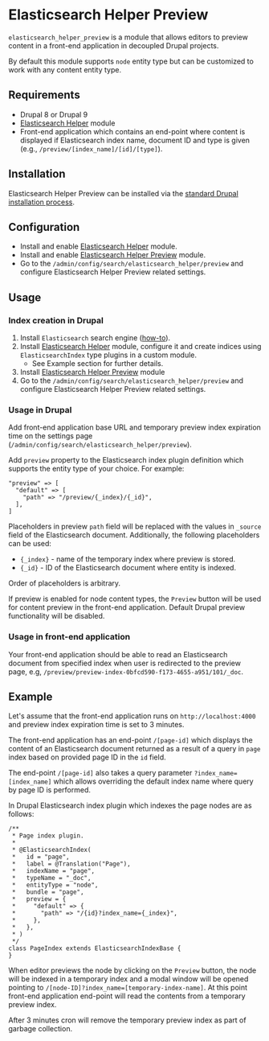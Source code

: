 # Elasticsearch Helper Preview

`elasticsearch_helper_preview` is a module that allows editors to preview content in a front-end application in decoupled Drupal projects.

By default this module supports `node` entity type but can be customized to work with any content entity type.

## Requirements

* Drupal 8 or Drupal 9
* [Elasticsearch Helper][elasticsearch_helper] module
* Front-end application which contains an end-point where content is displayed if Elasticsearch index name, document ID and type is given (e.g., `/preview/[index_name]/[id]/[type]`).

## Installation

Elasticsearch Helper Preview can be installed via the
[standard Drupal installation process](https://www.drupal.org/docs/extending-drupal/installing-drupal-modules).

## Configuration

* Install and enable [Elasticsearch Helper][elasticsearch_helper] module.
* Install and enable [Elasticsearch Helper Preview][elasticsearch_helper_preview] module.
* Go to the `/admin/config/search/elasticsearch_helper/preview` and configure Elasticsearch Helper Preview related settings.

## Usage

### Index creation in Drupal

1. Install `Elasticsearch` search engine ([how-to][elasticsearch_download]).
2. Install [Elasticsearch Helper][elasticsearch_helper] module, configure it and create indices using `ElasticsearchIndex` type plugins in a custom module.
   - See Example section for further details.
3. Install [Elasticsearch Helper Preview][elasticsearch_helper_preview] module
4. Go to the `/admin/config/search/elasticsearch_helper/preview` and configure Elasticsearch Helper Preview related settings.

### Usage in Drupal

Add front-end application base URL and temporary preview index expiration time on the settings
page (`/admin/config/search/elasticsearch_helper/preview`).

Add `preview` property to the Elasticsearch index plugin definition which supports the entity type of your choice. For example:

```
"preview" => [
  "default" => [
    "path" => "/preview/{_index}/{_id}",
  ],
]
```

Placeholders in preview `path` field will be replaced with the values in `_source` field of the Elasticsearch document.
Additionally, the following placeholders can be used:

- `{_index}` - name of the temporary index where preview is stored.
- `{_id}` - ID of the Elasticsearch document where entity is indexed.

Order of placeholders is arbitrary.

If preview is enabled for node content types, the `Preview` button will be used for content preview in the front-end application. Default Drupal preview functionality will be disabled.

### Usage in front-end application

Your front-end application should be able to read an Elasticsearch document from specified index when user is redirected to the preview page, e.g, `/preview/preview-index-0bfcd590-f173-4655-a951/101/_doc`.

## Example

Let's assume that the front-end application runs on `http://localhost:4000` and preview index expiration time is set to 3 minutes.

The front-end application has an end-point `/[page-id]` which displays the content of an Elasticsearch document
returned as a result of a query in `page` index based on provided page ID in the `id` field.

The end-point `/[page-id]` also takes a query parameter `?index_name=[index_name]` which allows overriding the default
index name where query by page ID is performed.

In Drupal Elasticsearch index plugin which indexes the page nodes are as follows:
```
/**
 * Page index plugin.
 *
 * @ElasticsearchIndex(
 *   id = "page",
 *   label = @Translation("Page"),
 *   indexName = "page",
 *   typeName = "_doc",
 *   entityType = "node",
 *   bundle = "page",
 *   preview = {
 *     "default" => {
 *       "path" => "/{id}?index_name={_index}",
 *     },
 *   },
 * )
 */
class PageIndex extends ElasticsearchIndexBase {
}
```

When editor previews the node by clicking on the `Preview` button, the node will be indexed in a temporary index and a
modal window will be opened pointing to `/[node-ID]?index_name=[temporary-index-name]`. At this point front-end
application end-point will read the contents from a temporary preview index.

After 3 minutes cron will remove the temporary preview index as part of garbage collection.

[elasticsearch_download]: https://www.elastic.co/downloads/elasticsearch
[elasticsearch_helper]: https://www.drupal.org/project/elasticsearch_helper
[elasticsearch_helper_preview]: https://www.drupal.org/project/elasticsearch_helper_preview
[elasticsearch_client]: https://github.com/elastic/elasticsearch-php
